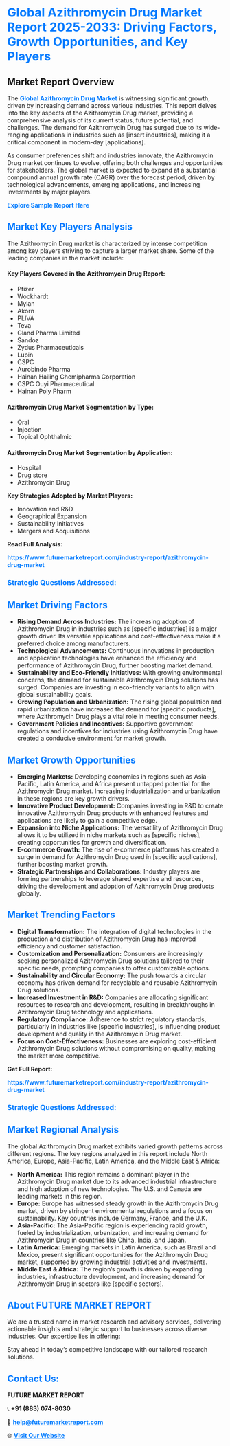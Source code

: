 <h1 style="color: #007BFF;">Global Azithromycin Drug Market Report 2025-2033: Driving Factors, Growth Opportunities, and Key Players</h1>

<section id="overview">
<h2>Market Report Overview</h2>
<p>The <a href="https://www.futuremarketreport.com/industry-report/azithromycin-drug-market" style="color: #007BFF; text-decoration: none;"><strong>Global Azithromycin Drug Market</strong></a> is witnessing significant growth, driven by increasing demand across various industries. This report delves into the key aspects of the Azithromycin Drug market, providing a comprehensive analysis of its current status, future potential, and challenges. The demand for Azithromycin Drug has surged due to its wide-ranging applications in industries such as [insert industries], making it a critical component in modern-day [applications].</p>
<p>As consumer preferences shift and industries innovate, the Azithromycin Drug market continues to evolve, offering both challenges and opportunities for stakeholders. The global market is expected to expand at a substantial compound annual growth rate (CAGR) over the forecast period, driven by technological advancements, emerging applications, and increasing investments by major players.</p>
</section>

<section id="overview">
<p><a href="https://www.futuremarketreport.com/request-sample/reportId=125674" style="color: #007BFF; text-decoration: none;"><strong>Explore Sample Report Here</strong></a></p>
</section>

<section id="key-players">
<h2 style="color: #007BFF;">Market Key Players Analysis</h2>
<p>The Azithromycin Drug market is characterized by intense competition among key players striving to capture a larger market share. Some of the leading companies in the market include:</p>
<h4>Key Players Covered in the Azithromycin Drug Report:</h4>
<ul><li>Pfizer</li><li>Wockhardt</li><li>Mylan</li><li>Akorn</li><li>PLIVA</li><li>Teva</li><li>Gland Pharma Limited</li><li>Sandoz</li><li>Zydus Pharmaceuticals</li><li>Lupin</li><li>CSPC</li><li>Aurobindo Pharma</li><li>Hainan Hailing Chemipharma Corporation</li><li>CSPC Ouyi Pharmaceutical</li><li>Hainan Poly Pharm</li></ul>
<h4>Azithromycin Drug Market Segmentation by Type:</h4>
<ul><li>Oral</li><li>Injection</li><li>Topical Ophthalmic</li></ul>

<h4>Azithromycin Drug Market Segmentation by Application:</h4>
<ul><li>Hospital</li><li>Drug store</li><li>Azithromycin Drug</li></ul>
<p><strong>Key Strategies Adopted by Market Players:</strong></p>
<ul>
<li>Innovation and R&D</li>
<li>Geographical Expansion</li>
<li>Sustainability Initiatives</li>
<li>Mergers and Acquisitions</li>
</ul>
</section>

<section>
<p><strong>Read Full Analysis: </strong></p><a href="https://www.futuremarketreport.com/industry-report/azithromycin-drug-market" style="color: #007BFF; text-decoration: none;"><strong>https://www.futuremarketreport.com/industry-report/azithromycin-drug-market</strong></a>
<h3 style="color: #007BFF;">Strategic Questions Addressed:</h3>
</section>

<section id="driving-factors">
<h2 style="color: #007BFF;">Market Driving Factors</h2>
<ul>
<li><strong>Rising Demand Across Industries:</strong> The increasing adoption of Azithromycin Drug in industries such as [specific industries] is a major growth driver. Its versatile applications and cost-effectiveness make it a preferred choice among manufacturers.</li>
<li><strong>Technological Advancements:</strong> Continuous innovations in production and application technologies have enhanced the efficiency and performance of Azithromycin Drug, further boosting market demand.</li>
<li><strong>Sustainability and Eco-Friendly Initiatives:</strong> With growing environmental concerns, the demand for sustainable Azithromycin Drug solutions has surged. Companies are investing in eco-friendly variants to align with global sustainability goals.</li>
<li><strong>Growing Population and Urbanization:</strong> The rising global population and rapid urbanization have increased the demand for [specific products], where Azithromycin Drug plays a vital role in meeting consumer needs.</li>
<li><strong>Government Policies and Incentives:</strong> Supportive government regulations and incentives for industries using Azithromycin Drug have created a conducive environment for market growth.</li>
</ul>
</section>

<section id="growth-opportunities">
<h2 style="color: #007BFF;">Market Growth Opportunities</h2>
<ul>
<li><strong>Emerging Markets:</strong> Developing economies in regions such as Asia-Pacific, Latin America, and Africa present untapped potential for the Azithromycin Drug market. Increasing industrialization and urbanization in these regions are key growth drivers.</li>
<li><strong>Innovative Product Development:</strong> Companies investing in R&D to create innovative Azithromycin Drug products with enhanced features and applications are likely to gain a competitive edge.</li>
<li><strong>Expansion into Niche Applications:</strong> The versatility of Azithromycin Drug allows it to be utilized in niche markets such as [specific niches], creating opportunities for growth and diversification.</li>
<li><strong>E-commerce Growth:</strong> The rise of e-commerce platforms has created a surge in demand for Azithromycin Drug used in [specific applications], further boosting market growth.</li>
<li><strong>Strategic Partnerships and Collaborations:</strong> Industry players are forming partnerships to leverage shared expertise and resources, driving the development and adoption of Azithromycin Drug products globally.</li>
</ul>
</section>

<section id="trending-factors">
<h2 style="color: #007BFF;">Market Trending Factors</h2>
<ul>
<li><strong>Digital Transformation:</strong> The integration of digital technologies in the production and distribution of Azithromycin Drug has improved efficiency and customer satisfaction.</li>
<li><strong>Customization and Personalization:</strong> Consumers are increasingly seeking personalized Azithromycin Drug solutions tailored to their specific needs, prompting companies to offer customizable options.</li>
<li><strong>Sustainability and Circular Economy:</strong> The push towards a circular economy has driven demand for recyclable and reusable Azithromycin Drug solutions.</li>
<li><strong>Increased Investment in R&D:</strong> Companies are allocating significant resources to research and development, resulting in breakthroughs in Azithromycin Drug technology and applications.</li>
<li><strong>Regulatory Compliance:</strong> Adherence to strict regulatory standards, particularly in industries like [specific industries], is influencing product development and quality in the Azithromycin Drug market.</li>
<li><strong>Focus on Cost-Effectiveness:</strong> Businesses are exploring cost-efficient Azithromycin Drug solutions without compromising on quality, making the market more competitive.</li>
</ul>
</section>

<section>
<p><strong>Get Full Report: </strong></p><a href="https://www.futuremarketreport.com/industry-report/azithromycin-drug-market" style="color: #007BFF; text-decoration: none;"><strong>https://www.futuremarketreport.com/industry-report/azithromycin-drug-market</strong></a>
<h3 style="color: #007BFF;">Strategic Questions Addressed:</h3>
</section>


<section id="regional-analysis">
<h2 style="color: #007BFF;">Market Regional Analysis</h2>
<p>The global Azithromycin Drug market exhibits varied growth patterns across different regions. The key regions analyzed in this report include North America, Europe, Asia-Pacific, Latin America, and the Middle East & Africa:</p>
<ul>
<li><strong>North America:</strong> This region remains a dominant player in the Azithromycin Drug market due to its advanced industrial infrastructure and high adoption of new technologies. The U.S. and Canada are leading markets in this region.</li>
<li><strong>Europe:</strong> Europe has witnessed steady growth in the Azithromycin Drug market, driven by stringent environmental regulations and a focus on sustainability. Key countries include Germany, France, and the U.K.</li>
<li><strong>Asia-Pacific:</strong> The Asia-Pacific region is experiencing rapid growth, fueled by industrialization, urbanization, and increasing demand for Azithromycin Drug in countries like China, India, and Japan.</li>
<li><strong>Latin America:</strong> Emerging markets in Latin America, such as Brazil and Mexico, present significant opportunities for the Azithromycin Drug market, supported by growing industrial activities and investments.</li>
<li><strong>Middle East & Africa:</strong> The region’s growth is driven by expanding industries, infrastructure development, and increasing demand for Azithromycin Drug in sectors like [specific sectors].</li>
</ul>
</section>

<footer>
<h2 style="color: #007BFF;">About FUTURE MARKET REPORT</h2>
<p>We are a trusted name in market research and advisory services, delivering actionable insights and strategic support to businesses across diverse industries. Our expertise lies in offering:</p>

<p>Stay ahead in today’s competitive landscape with our tailored research solutions.</p>

<h2 style="color: #007BFF;">Contact Us:</h2>
<p><strong>FUTURE MARKET REPORT</strong></p>
<p>📞 <strong>+91 (883) 074-8030</strong></p>
<p>📧 <strong><a href="mailto:help@futuremarketreport.com" style="color: #007BFF;">help@futuremarketreport.com</a></strong></p>
<p>🌐 <strong><a href="https://www.futuremarketreport.com/" style="color: #007BFF;">Visit Our Website</a></strong></p>
</footer>